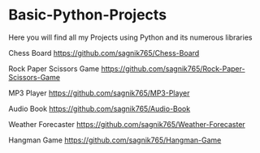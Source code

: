 # Basic-Python-Projects
Here you will find all my Projects using Python and its numerous libraries

Chess Board    https://github.com/sagnik765/Chess-Board

Rock Paper Scissors Game    https://github.com/sagnik765/Rock-Paper-Scissors-Game

MP3 Player    https://github.com/sagnik765/MP3-Player

Audio Book    https://github.com/sagnik765/Audio-Book

Weather Forecaster    https://github.com/sagnik765/Weather-Forecaster

Hangman Game    https://github.com/sagnik765/Hangman-Game

